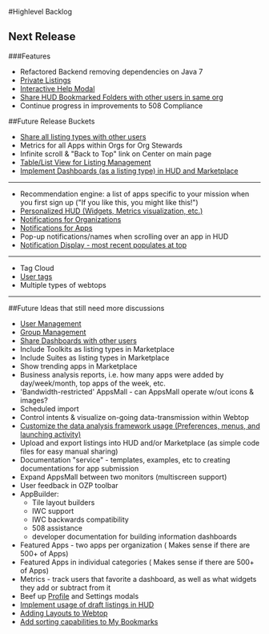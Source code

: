 #Highlevel Backlog
## Next Release
###Features
* Refactored Backend removing dependencies on Java 7
* [Private Listings](https://github.com/ozone-development/ozp-documentation/wiki/Private-Listings)
* [Interactive Help Modal](https://github.com/ozone-development/ozp-documentation/wiki/Interactive-Help)
* [Share HUD Bookmarked Folders with other users in same org](https://github.com/ozone-development/ozp-documentation/wiki/Share-Bookmarked-Folder)
* Continue progress in improvements to 508 Compliance

##Future Release Buckets
* [Share all listing types with other users](https://github.com/ozone-development/ozp-documentation/wiki/Sharing-Listings)
* Metrics for all Apps within Orgs for Org Stewards
* Infinite scroll & "Back to Top" link on Center on main page
* [Table/List View for Listing Management](https://github.com/ozone-development/ozp-documentation/wiki/Table-View-for-Listing-Management)
* [Implement Dashboards (as a listing type) in HUD and Marketplace](https://github.com/ozone-development/ozp-documentation/wiki/Adding-Dashboards-Listing-Type)

***

* Recommendation engine: a list of apps specific to your mission when you first sign up ("If you like this, you might like this!")
* [Personalized HUD (Widgets, Metrics visualization, etc.)](https://github.com/ozone-development/ozp-documentation/wiki/Customized-HUD)
* [Notifications for Organizations](https://github.com/ozone-development/ozp-documentation/wiki/Notifications)
* [Notifications for Apps](https://github.com/ozone-development/ozp-documentation/wiki/Notifications)
* Pop-up notifications/names when scrolling over an app in HUD
* [Notification Display - most recent populates at top](https://github.com/ozone-development/ozp-documentation/wiki/Notification-Display)

***

* Tag Cloud
* [User tags](https://github.com/ozone-development/ozp-documentation/wiki/User-Tags)
* Multiple types of webtops

***

##Future Ideas that still need more discussions
* [User Management](https://github.com/ozone-development/ozp-documentation/wiki/User-Management)
* [Group Management](https://github.com/ozone-development/ozp-documentation/wiki/Group-Management)
* [Share Dashboards with other users](https://github.com/ozone-development/ozp-documentation/wiki/Sharing-Listings)
* Include Toolkits as listing types in Marketplace
* Include Suites as listing types in Marketplace
* Show trending apps in Marketplace
* Business analysis reports, i.e. how many apps were added by day/week/month, top apps of the week, etc.
* 'Bandwidth-restricted' AppsMall - can AppsMall operate w/out icons & images?
* Scheduled import
* Control intents & visualize on-going data-transmission within Webtop
* [Customize the data analysis framework usage (Preferences, menus, and launching activity)](https://github.com/ozone-development/ozp-documentation/wiki/Customize-the-Data-Analysis-Framework)
* Upload and export listings into HUD and/or Marketplace (as simple code files for easy manual sharing)
* Documentation "service" - templates, examples, etc to creating documentations for app submission
* Expand AppsMall between two monitors (multiscreen support)
* User feedback in OZP toolbar
* AppBuilder:
    * Tile layout builders
    * IWC support
    * IWC backwards compatibility
    * 508 assistance
    * developer documentation for building information dashboards
* Featured Apps - two apps per organization ( Makes sense if there are 500+ of Apps)
* Featured Apps in individual categories ( Makes sense if there are 500+ of Apps)
* Metrics - track users that favorite a dashboard, as well as what widgets they add or subtract from it
* Beef up [Profile](https://github.com/ozone-development/ozp-documentation/wiki/Profile) and Settings modals
* [Implement usage of draft listings in HUD](https://github.com/ozone-development/ozp-documentation/wiki/Draft-Listings)
* [Adding Layouts to Webtop](https://github.com/ozone-development/ozp-documentation/wiki/Webtop---Displaying-Apps-in-Layouts)
* [Add sorting capabilities to My Bookmarks](https://github.com/ozone-development/ozp-documentation/wiki/Sorting-Bookmarks)